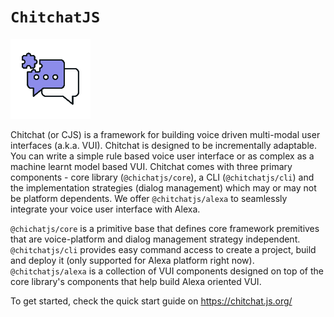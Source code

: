 # `ChitchatJS`

![](./images/logo/logo-128x128.png)

Chitchat (or CJS) is a framework for building voice driven multi-modal user interfaces (a.k.a. VUI). Chitchat is designed to be incrementally adaptable. You can write a simple rule based voice user interface or as complex as a machine learnt model based VUI. Chitchat comes with three primary components - core library (`@chichatjs/core`), a CLI (`@chitchatjs/cli`) and the implementation strategies (dialog management) which may or may not be platform dependents. We offer `@chitchatjs/alexa` to seamlessly integrate your voice user interface with Alexa.

`@chichatjs/core` is a primitive base that defines core framework premitives that are voice-platform and dialog management strategy independent. `@chitchatjs/cli` provides easy command access to create a project, build and deploy it (only supported for Alexa platform right now). `@chitchatjs/alexa` is a collection of VUI components designed on top of the core library's components that help build Alexa oriented VUI.

To get started, check the quick start guide on https://chitchat.js.org/

